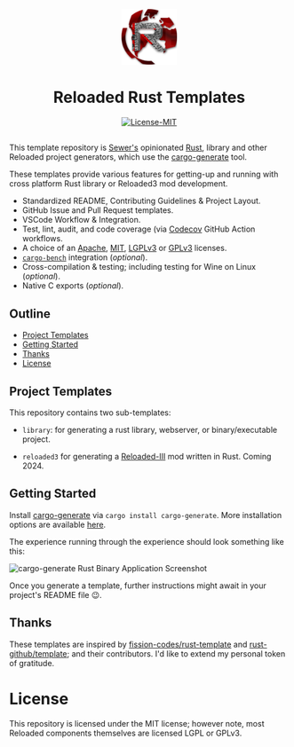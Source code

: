 <div align="center">
  <a href="https://github.com/Reloaded-Project/reloaded-templates-rust" target="_blank">
    <img src="./assets/reloaded-logo.png" alt="reloaded Logo" width="100"/>
  </a>

  <h1 align="center">Reloaded Rust Templates</h1>

  <p>
<!-- TODO: Add CI/CD for Templates 
    <a href="https://github.com/Reloaded-Project/reloaded-templates-rustactions?query=">
      <img src="https://github.com/Reloaded-Project/reloaded-templates-rust/actions/workflows/build.yml/badge.svg" alt="Build Status">
    </a>
-->
    <a href="./LICENSE-MIT">
      <img src="https://img.shields.io/badge/License-MIT-blue.svg" alt="License-MIT">
    </a>
  </p>
</div>

##

This template repository is [Sewer's][sewer56] opinionated [Rust][rust], library and other Reloaded 
project generators, which use the [cargo-generate][cargo-generate] tool.  

These templates provide various features for getting-up and running with cross platform Rust library 
or Reloaded3 mod development.  

- Standardized README, Contributing Guidelines & Project Layout.  
- GitHub Issue and Pull Request templates.  
- VSCode Workflow & Integration.  
- Test, lint, audit, and code coverage (via [Codecov][codecov] GitHub Action workflows.  
- A choice of an [Apache][apache], [MIT][mit], [LGPLv3][lgplv3] or [GPLv3][gplv3] licenses.  
- [`cargo-bench`](https://doc.rust-lang.org/cargo/commands/cargo-bench.html) integration 
  (*optional*).  
- Cross-compilation & testing; including testing for Wine on Linux (*optional*).  
- Native C exports (*optional*).  

## Outline

- [Project Templates](#project-templates)
- [Getting Started](#getting-started)
- [Thanks](#thanks)
- [License](#license)

## Project Templates

This repository contains two sub-templates:

- `library`: for generating a rust library, webserver, or binary/executable
  project.  

- `reloaded3` for generating a [Reloaded-III](https://reloaded-project.github.io/Reloaded-III/)
  mod written in Rust. Coming 2024.  

## Getting Started

Install [cargo-generate][cargo-generate] via `cargo install cargo-generate`. More installation 
options are available [here][cargo-generate-install].

The experience running through the experience should look something like this:

<!-- TODO: Update This -->
![cargo-generate Rust Binary Application Screenshot](./assets/screenshot.png)

Once you generate a template, further instructions might await in your project's README file 😉.

## Thanks

These templates are inspired by [fission-codes/rust-template][rust-template] and [rust-github/template][rust-github-template]; and their contributors. I'd like to extend my personal token of gratitude.

# License

This repository is licensed under the MIT license; however note, most Reloaded components themselves 
are licensed LGPL or GPLv3.

[apache]: https://www.apache.org/licenses/LICENSE-2.0
[cargo-generate]: https://github.com/cargo-generate/cargo-generate
[cargo-generate-install]: https://github.com/cargo-generate/cargo-generate#installation
[codecov]: https://about.codecov.io/
[lgplv3]: https://www.gnu.org/licenses/lgpl-3.0.en.html#license-text
[gplv3]: https://www.gnu.org/licenses/gpl-3.0.en.html#license-text
[mit]: http://opensource.org/licenses/MIT
[rust]: https://www.rust-lang.org/
[rust-github-template]: https://github.com/rust-github/template
[rust-template]: https://github.com/fission-codes/rust-template
[sewer56]: https://github.com/Sewer56